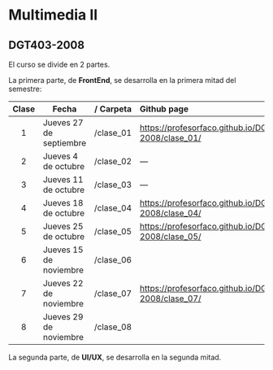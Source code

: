 # Multimedia II
## DGT403-2008

El curso se divide en 2 partes. 

La primera parte, de **FrontEnd**, se desarrolla en la primera mitad del semestre:

| Clase | Fecha                   | / Carpeta    | Github page                                          |
|:-----:|-------------------------|:------------:|:-----------------------------------------------------|
|   1   | Jueves 27 de septiembre | /clase_01    | https://profesorfaco.github.io/DGT403-2008/clase_01/ |
|   2   | Jueves 4 de octubre     | /clase_02    | —                                                    |
|   3   | Jueves 11 de octubre    | /clase_03    | —                                                    |
|   4   | Jueves 18 de octubre    | /clase_04    | https://profesorfaco.github.io/DGT403-2008/clase_04/ | 
|   5   | Jueves 25 de octubre    | /clase_05    | https://profesorfaco.github.io/DGT403-2008/clase_05/ |
|   6   | Jueves 15 de noviembre  | /clase_06    |                                                      |
|   7   | Jueves 22 de noviembre  | /clase_07    | https://profesorfaco.github.io/DGT403-2008/clase_07/ |
|   8   | Jueves 29 de noviembre  | /clase_08    |                                                      |

La segunda parte, de **UI/UX**, se desarrolla en la segunda mitad.
